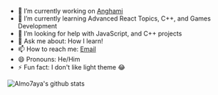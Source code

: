- 🔭 I’m currently working on [Anghami](https://www.anghami.com)
- 🌱 I’m currently learning Advanced React Topics, C++, and Games Development
- 🤔 I’m looking for help with JavaScript, and C++ projects
- 💬 Ask me about: How I learn!
- 📫 How to reach me: [Email](mailto:alialmohaya@gmail.com)
- 😄 Pronouns: He/Him
- ⚡ Fun fact: I don't like light theme 😂


![Almo7aya's github stats](https://github-readme-stats.vercel.app/api?username=Almo7aya&show_icons=true&title_color=fff&icon_color=79ff97&text_color=9f9f9f&bg_color=151515)
